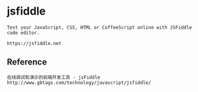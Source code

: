 # jsfiddle
	
	Test your JavaScript, CSS, HTML or CoffeeScript online with JSFiddle code editor.

	https://jsfiddle.net

## Reference
	
	在线调试和演示的前端开发工具 - jsFiddle
	http://www.gbtags.com/technology/javascript/jsfiddle/	

	
	